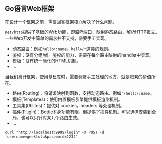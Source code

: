 Go语言Web框架
---



在设计一个框架之前，需要回答框架核心解决了什么问题。



`net/http`提供了基础的Web功能，即监听端口，映射静态路由，解析HTTP报文。一些Web开发中简单的需求并不支持，需要手工实现。

- 动态路由：例如`hello/:name`，`hello/*`这类的规则。
- 鉴权：没有分组/统一鉴权的能力，需要在每个路由映射的handler中实现。
- 模板：没有统一简化的HTML机制。
- …

当我们离开框架，使用基础库时，需要频繁手工处理的地方，就是框架的价值所在。

- 路由(Routing)：将请求映射到函数，支持动态路由。例如`'/hello/:name`。
- 模板(Templates)：使用内置模板引擎提供模板渲染机制。
- 工具集(Utilites)：提供对 cookies，headers 等处理机制。
- 插件(Plugin)：Bottle本身功能有限，但提供了插件机制。可以选择安装到全局，也可以只针对某几个路由生效。
- …









```
curl "http://localhost:9999/login" -X POST -d 'username=geektutu&password=1234'
```

